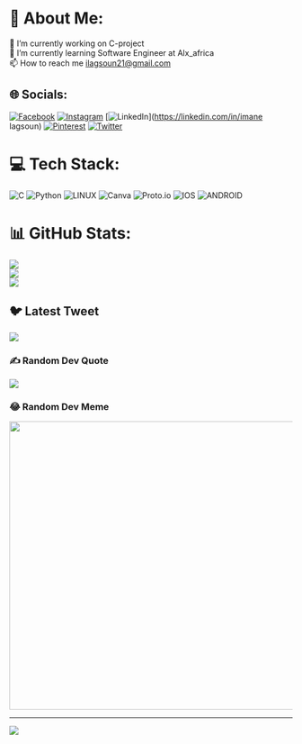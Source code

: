 # 💫 About Me:
🔭 I’m currently working on C-project<br>🌱 I’m currently learning Software Engineer at Alx_africa<br>📫 How to reach me ilagsoun21@gmail.com


## 🌐 Socials:
[![Facebook](https://img.shields.io/badge/Facebook-%231877F2.svg?logo=Facebook&logoColor=white)](https://facebook.com/imane.gilbert) [![Instagram](https://img.shields.io/badge/Instagram-%23E4405F.svg?logo=Instagram&logoColor=white)](https://instagram.com/imanou_11) [![LinkedIn](https://img.shields.io/badge/LinkedIn-%230077B5.svg?logo=linkedin&logoColor=white)](https://linkedin.com/in/imane lagsoun) [![Pinterest](https://img.shields.io/badge/Pinterest-%23E60023.svg?logo=Pinterest&logoColor=white)](https://pinterest.com/ilagsoun021) [![Twitter](https://img.shields.io/badge/Twitter-%231DA1F2.svg?logo=Twitter&logoColor=white)](https://twitter.com/imane_im) 

# 💻 Tech Stack:
![C](https://img.shields.io/badge/c-%2300599C.svg?style=flat&logo=c&logoColor=white) ![Python](https://img.shields.io/badge/python-3670A0?style=flat&logo=python&logoColor=ffdd54) ![LINUX](https://img.shields.io/badge/Linux-FCC624?style=flat&logo=linux&logoColor=black) ![Canva](https://img.shields.io/badge/Canva-%2300C4CC.svg?style=flat&logo=Canva&logoColor=white) ![Proto.io](https://img.shields.io/badge/Proto.io-161637?style=flat&logo=proto.io&logoColor=00e5ff) ![IOS](https://img.shields.io/badge/IOS-%2320232a.svg?style=flat&logo=apple&logoColor=white) ![ANDROID](https://img.shields.io/badge/android-%2320232a.svg?style=flat&logo=android&logoColor=%a4c639)
# 📊 GitHub Stats:
![](https://github-readme-stats.vercel.app/api?username=M1DN1GHT-ERROR&theme=dark&hide_border=false&include_all_commits=false&count_private=false)<br/>
![](https://github-readme-streak-stats.herokuapp.com/?user=M1DN1GHT-ERROR&theme=dark&hide_border=false)<br/>
![](https://github-readme-stats.vercel.app/api/top-langs/?username=M1DN1GHT-ERROR&theme=dark&hide_border=false&include_all_commits=false&count_private=false&layout=compact)

## 🐦 Latest Tweet
[![](https://gtce.itsvg.in/api?username=imane_im)](https://github.com/VishwaGauravIn/github-twitter-card-embed)

### ✍️ Random Dev Quote
![](https://quotes-github-readme.vercel.app/api?type=horizontal&theme=tokyonight)

### 😂 Random Dev Meme
<img src="https://rm.up.railway.app/" width="512px"/>

---
[![](https://visitcount.itsvg.in/api?id=M1DN1GHT-ERROR&icon=7&color=5)](https://visitcount.itsvg.in)

<!-- Proudly created with GPRM ( https://gprm.itsvg.in ) -->
